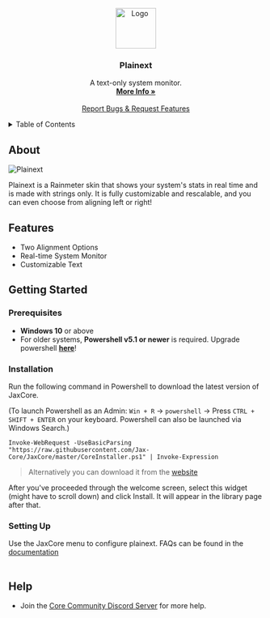 
<br />
<div align="center">
  <a href="https://github.com/Jax-Core/Plainext">
    <img src="https://i.imgur.com/EjekXps.png" alt="Logo" width="80" height="80">
  </a>

<h3 align="center">Plainext</h3>

  <p align="center">
    A text-only system monitor.
    <br />
    <a href="https://www.deviantart.com/jaxoriginals/art/Plainext-v1-8-881628513"><strong>More Info »</strong></a>
    <br />
    <br />
    <a href="https://discord.gg/JmgehPSDD6">Report Bugs & Request Features </a>
  </p>
</div>


<!-- TABLE OF CONTENTS -->
<details>
  <summary>Table of Contents</summary>
  <ol>
    <li>
      <a href="#about">About</a>
    </li>
    <li>
      <a href="#Features">Features</a>
    </li>
    <li>
      <a href="#getting-started">Getting Started</a>
      <ul>
        <li><a href="#prerequisites">Prerequisites</a></li>
        <li><a href="#installation">Installation</a></li>
        <li><a href="#customization">Customization</a></li>
      </ul>
    </li>

 <li>
      <a href="#help">Help</a>
    </li>
  </ol>
</details>


## About

![Plainext](https://images-wixmp-ed30a86b8c4ca887773594c2.wixmp.com/i/97bfd084-7ef0-496f-a835-3c41f482d38c/dekwcwx-dfac412b-5482-45b9-a4ce-6e080072c9c2.png)

Plainext is a Rainmeter skin that shows your system's stats in real time and is made with strings only. It is fully customizable and rescalable, and you can even choose from aligning left or right!

## Features

* Two Alignment Options
* Real-time System Monitor
* Customizable Text


## Getting Started

### Prerequisites
- **Windows 10** or above
- For older systems, **Powershell v5.1 or newer** is required. Upgrade powershell **[here](https://docs.microsoft.com/en-us/powershell/scripting/windows-powershell/install/installing-windows-powershell?view=powershell-7.2#upgrading-existing-windows-powershell)**!

### Installation 
Run the following command in Powershell to download the latest version of JaxCore.

(To launch Powershell as an Admin: `Win + R` -> `powershell` -> Press `CTRL + SHIFT + ENTER` on your keyboard. Powershell can also be launched via Windows Search.)

```
Invoke-WebRequest -UseBasicParsing "https://raw.githubusercontent.com/Jax-Core/JaxCore/master/CoreInstaller.ps1" | Invoke-Expression
```

> Alternatively you can download it from the [website](https://jax-core.github.io/)

After you've proceeded through the welcome screen, select this widget (might have to scroll down) and click Install. It will appear in the library page after that.

### Setting Up
Use the JaxCore menu to configure plainext.
FAQs can be found in the [documentation](https://jaxcore.gitbook.io/core/widgets/plainext)
<br>
<br>


## Help
- Join the [Core Community Discord Server](https://discord.gg/JmgehPSDD6) for more help.
